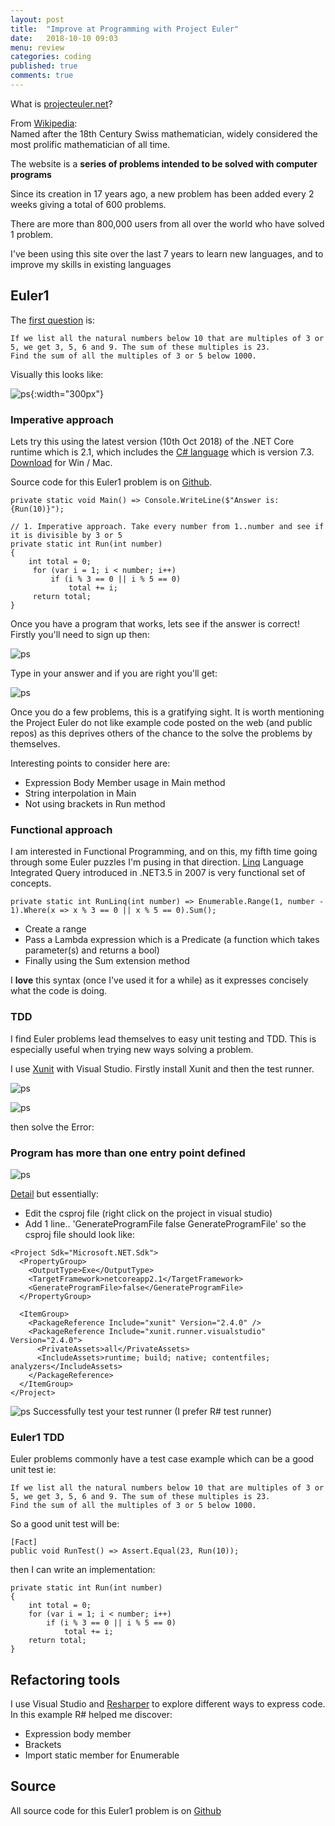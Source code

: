 ```yaml
---
layout: post
title:  "Improve at Programming with Project Euler"
date:   2018-10-10 09:03
menu: review
categories: coding 
published: true 
comments: true
---
```


What is [projecteuler.net](https://projecteuler.net/)?  

From [Wikipedia](https://en.wikipedia.org/wiki/Project_Euler):  
Named after the 18th Century Swiss mathematician, widely considered the most prolific mathematician of all time.

The website is a **series of problems intended to be solved with computer programs**

Since its creation in 17 years ago, a new problem has been added every 2 weeks giving a total of 600 problems.

There are more than 800,000 users from all over the world who have solved 1 problem.

I've been using this site over the last 7 years to learn new languages, and to improve my skills in existing languages


## Euler1
The [first question](https://projecteuler.net/problem=1) is:  

```
If we list all the natural numbers below 10 that are multiples of 3 or 5, we get 3, 5, 6 and 9. The sum of these multiples is 23.  
Find the sum of all the multiples of 3 or 5 below 1000.  
```

Visually this looks like:

![ps](/assets/2018-10-10/1.jpg){:width="300px"}

### Imperative approach
Lets try this using the latest version (10th Oct 2018) of the .NET Core runtime which is 2.1, which includes the [C# language](https://en.wikipedia.org/wiki/C_Sharp_(programming_language)) which is version 7.3. [Download](https://www.microsoft.com/net/download) for Win / Mac. 

Source code for this Euler1 problem is on [Github](https://github.com/djhmateer/Euler1Article). 
```
private static void Main() => Console.WriteLine($"Answer is: {Run(10)}");

// 1. Imperative approach. Take every number from 1..number and see if it is divisible by 3 or 5
private static int Run(int number)
{
    int total = 0;
     for (var i = 1; i < number; i++)
         if (i % 3 == 0 || i % 5 == 0)
             total += i;
     return total;
}
```
Once you have a program that works, lets see if the answer is correct! Firstly you'll need to sign up then:


![ps](/assets/2018-10-10/6.png)

Type in your answer and if you are right you'll get:


![ps](/assets/2018-10-10/7.png)

Once you do a few problems, this is a gratifying sight. It is worth mentioning the Project Euler do not like example code posted on the web (and public repos) as this deprives others of the chance to the solve the problems by themselves.

Interesting points to consider here are:

- Expression Body Member usage in Main method
- String interpolation in Main
- Not using brackets in Run method 

### Functional approach
I am interested in Functional Programming, and on this, my fifth time going through some Euler puzzles I'm pusing in that direction. [Linq](https://en.wikipedia.org/wiki/Language_Integrated_Query) Language Integrated Query introduced in .NET3.5 in 2007 is very functional set of concepts.  

```
private static int RunLinq(int number) => Enumerable.Range(1, number - 1).Where(x => x % 3 == 0 || x % 5 == 0).Sum();
```
- Create a range
- Pass a Lambda expression which is a Predicate (a function which takes parameter(s) and returns a bool)
- Finally using the Sum extension method

I **love** this syntax (once I've used it for a while) as it expresses concisely what the code is doing.

### TDD 
I find Euler problems lead themselves to easy unit testing and TDD. This is especially useful when trying new ways solving a problem.  

I use [Xunit](https://xunit.github.io/docs/getting-started-dotnet-core) with Visual Studio. Firstly install Xunit and then the test runner.


![ps](/assets/2018-10-10/2.png)

![ps](/assets/2018-10-10/3.png)

then solve the Error:
### Program has more than one entry point defined
![ps](/assets/2018-10-10/4.png)

[Detail](https://andrewlock.net/fixing-the-error-program-has-more-than-one-entry-point-defined-for-console-apps-containing-xunit-tests/) but essentially:

- Edit the csproj file (right click on the project in visual studio)
- Add 1 line.. 'GenerateProgramFile false GenerateProgramFile' so the csproj file should look like:

```
<Project Sdk="Microsoft.NET.Sdk">
  <PropertyGroup>
    <OutputType>Exe</OutputType>
    <TargetFramework>netcoreapp2.1</TargetFramework>
    <GenerateProgramFile>false</GenerateProgramFile>
  </PropertyGroup>

  <ItemGroup>
    <PackageReference Include="xunit" Version="2.4.0" />
    <PackageReference Include="xunit.runner.visualstudio" Version="2.4.0">
      <PrivateAssets>all</PrivateAssets>
      <IncludeAssets>runtime; build; native; contentfiles; analyzers</IncludeAssets>
    </PackageReference>
  </ItemGroup>
</Project>
```
![ps](/assets/2018-10-10/5.png)
Successfully test your test runner (I prefer R# test runner)

### Euler1 TDD
Euler problems commonly  have a test case example which can be a good unit test ie:
```
If we list all the natural numbers below 10 that are multiples of 3 or 5, we get 3, 5, 6 and 9. The sum of these multiples is 23.  
Find the sum of all the multiples of 3 or 5 below 1000.  
```

So a good unit test will be:

```
[Fact]
public void RunTest() => Assert.Equal(23, Run(10));
```
then I can write an implementation:  

```
private static int Run(int number)
{
    int total = 0;
    for (var i = 1; i < number; i++)
        if (i % 3 == 0 || i % 5 == 0)
            total += i;
    return total;
}
```

## Refactoring tools  
I use Visual Studio and [Resharper](https://www.jetbrains.com/resharper/) to explore different ways to express code. In this example R# helped me discover:

- Expression body member
- Brackets
- Import static member for Enumerable   

## Source
All source code for this Euler1 problem is on [Github](https://github.com/djhmateer/Euler1Article)
